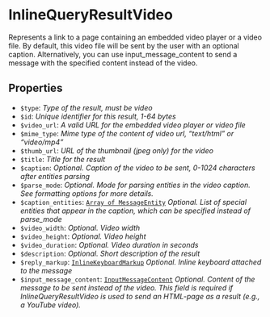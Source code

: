 # InlineQueryResultVideo	

Represents a link to a page containing an embedded video player or a video file. By default, this video file will be sent by the user with an optional caption. Alternatively, you can use input_message_content to send a message with the specified content instead of the video.	

## Properties	

- `$type`: _Type of the result, must be video_
- `$id`: _Unique identifier for this result, 1-64 bytes_
- `$video_url`: _A valid URL for the embedded video player or video file_
- `$mime_type`: _Mime type of the content of video url, “text/html” or “video/mp4”_
- `$thumb_url`: _URL of the thumbnail (jpeg only) for the video_
- `$title`: _Title for the result_
- `$caption`: _Optional. Caption of the video to be sent, 0-1024 characters after entities parsing_
- `$parse_mode`: _Optional. Mode for parsing entities in the video caption. See formatting options for more details._
- `$caption_entities`: [`Array of MessageEntity`](MessageEntity.md) _Optional. List of special entities that appear in the caption, which can be specified instead of parse_mode_
- `$video_width`: _Optional. Video width_
- `$video_height`: _Optional. Video height_
- `$video_duration`: _Optional. Video duration in seconds_
- `$description`: _Optional. Short description of the result_
- `$reply_markup`: [`InlineKeyboardMarkup`](InlineKeyboardMarkup.md) _Optional. Inline keyboard attached to the message_
- `$input_message_content`: [`InputMessageContent`](InputMessageContent.md) _Optional. Content of the message to be sent instead of the video. This field is required if InlineQueryResultVideo is used to send an HTML-page as a result (e.g., a YouTube video)._

